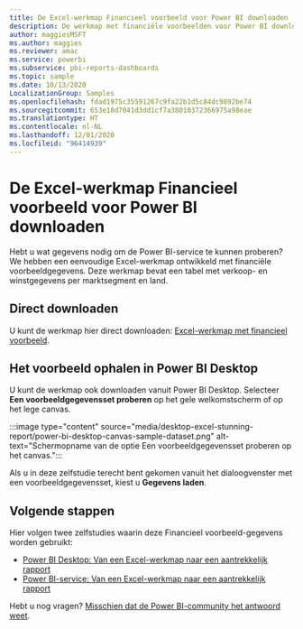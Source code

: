 ```yaml
---
title: De Excel-werkmap Financieel voorbeeld voor Power BI downloaden
description: De werkmap met financiële voorbeelden voor Power BI downloaden
author: maggiesMSFT
ms.author: maggies
ms.reviewer: amac
ms.service: powerbi
ms.subservice: pbi-reports-dashboards
ms.topic: sample
ms.date: 10/13/2020
LocalizationGroup: Samples
ms.openlocfilehash: fdad1975c35591267c9fa22b1d5c84dc9892be74
ms.sourcegitcommit: 653e18d7041d3dd1cf7a38010372366975a98eae
ms.translationtype: HT
ms.contentlocale: nl-NL
ms.lasthandoff: 12/01/2020
ms.locfileid: "96414939"
---
```

# <a name="download-the-financial-sample-excel-workbook-for-power-bi"></a>De Excel-werkmap Financieel voorbeeld voor Power BI downloaden
Hebt u wat gegevens nodig om de Power BI-service te kunnen proberen? We hebben een eenvoudige Excel-werkmap ontwikkeld met financiële voorbeeldgegevens. Deze werkmap bevat een tabel met verkoop- en winstgegevens per marktsegment en land. 

## <a name="download-it-directly"></a>Direct downloaden

U kunt de werkmap hier direct downloaden: [Excel-werkmap met financieel voorbeeld](https://go.microsoft.com/fwlink/?LinkID=521962).

## <a name="get-the-sample-in-power-bi-desktop"></a>Het voorbeeld ophalen in Power BI Desktop

U kunt de werkmap ook downloaden vanuit Power BI Desktop. Selecteer **Een voorbeeldgegevensset proberen** op het gele welkomstscherm of op het lege canvas.

:::image type="content" source="media/desktop-excel-stunning-report/power-bi-desktop-canvas-sample-dataset.png" alt-text="Schermopname van de optie Een voorbeeldgegevensset proberen op het canvas."::: 

Als u in deze zelfstudie terecht bent gekomen vanuit het dialoogvenster met een voorbeeldgegevensset, kiest u **Gegevens laden**.

## <a name="next-steps"></a>Volgende stappen

Hier volgen twee zelfstudies waarin deze Financieel voorbeeld-gegevens worden gebruikt:

- [Power BI Desktop: Van een Excel-werkmap naar een aantrekkelijk rapport](desktop-excel-stunning-report.md)
- [Power BI-service: Van een Excel-werkmap naar een aantrekkelijk rapport](service-from-excel-to-stunning-report.md)

Hebt u nog vragen? [Misschien dat de Power BI-community het antwoord weet](https://community.powerbi.com/).
